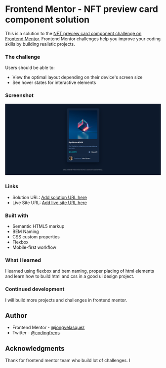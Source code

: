 # Frontend Mentor - NFT preview card component solution

This is a solution to the [NFT preview card component challenge on Frontend Mentor](https://www.frontendmentor.io/challenges/nft-preview-card-component-SbdUL_w0U). Frontend Mentor challenges help you improve your coding skills by building realistic projects.

### The challenge

Users should be able to:

- View the optimal layout depending on their device's screen size
- See hover states for interactive elements

### Screenshot

![](./screenshot.png)

### Links

- Solution URL: [Add solution URL here](https://your-solution-url.com)
- Live Site URL: [Add live site URL here](https://jongvelasquez.github.io/nft-preview-card-component/)

### Built with

- Semantic HTML5 markup
- BEM Naming
- CSS custom properties
- Flexbox
- Mobile-first workflow

### What I learned

I learned using flexbox and bem naming, proper placing of html elements and learn how to build html and css in a good ui design project.

### Continued development

I will build more projects and challenges in frontend mentor.

## Author

- Frontend Mentor - [@jongvelasquez](https://www.frontendmentor.io/profile/jongvelasquez)
- Twitter - [@codingfreqs](https://twitter.com/codingfreqs)

## Acknowledgments

Thank for frontend mentor team who build lot of challenges. I
